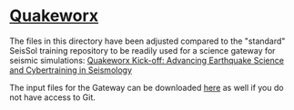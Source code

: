 # [Quakeworx](https://quakeworx.org)

The files in this directory have been adjusted compared to the "standard" SeisSol training repository to be readily used for a science gateway for seismic simulations: [Quakeworx Kick-off: Advancing Earthquake Science and Cybertraining in Seismology](https://quakeworx.org/events/quakeworx-kick-off-workshop)

The input files for the Gateway can be downloaded [here](https://syncandshare.lrz.de/getlink/fiVsNGoWemY1u7To7Gh1pg/quakeworx.zip) as well if you do not have access to Git.
